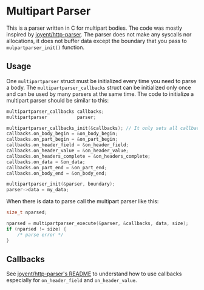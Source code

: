 Multipart Parser
================

This is a parser written in C for multipart bodies. The code was mostly
inspired by [joyent/http-parser](https://github.com/joyent/http-parser). The
parser does not make any syscalls nor allocations, it does not buffer data
except the boundary that you pass to `mulpartparser_init()` function.

Usage
-----

One `multipartparser` struct must be initialized every time you need to parse
a body. The `multipartparser_callbacks` struct can be initialized only once
and can be used by many parsers at the same time. The code to initialize a
multipart parser should be similar to this:

```C
multipartparser_callbacks callbacks;
multipartparser           parser;

multipartparser_callbacks_init(&callbacks); // It only sets all callbacks to NULL.
callbacks.on_body_begin = &on_body_begin;
callbacks.on_part_begin = &on_part_begin;
callbacks.on_header_field = &on_header_field;
callbacks.on_header_value = &on_header_value;
callbacks.on_headers_complete = &on_headers_complete;
callbacks.on_data = &on_data;
callbacks.on_part_end = &on_part_end;
callbacks.on_body_end = &on_body_end;

multipartparser_init(&parser, boundary);
parser->data = my_data;
```

When there is data to parse call the multipart parser like this:

```C
size_t nparsed;

nparsed = multipartparser_execute(&parser, &callbacks, data, size);
if (nparsed != size) {
    /* parse error */
}
```

Callbacks
---------

See [joyent/http-parser's README](https://github.com/joyent/http-parser/blob/master/README.md#callbacks)
to understand how to use callbacks especially for `on_header_field` and `on_header_value`.
